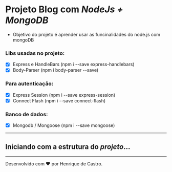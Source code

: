 # Projeto Blog com *NodeJs + MongoDB*


* Objetivo do projeto é aprender usar as funcinalidades do node.js com mongoDB

### Libs usadas no projeto:

- [x] Express e HandleBars (npm i --save express-handlebars)
- [x] Body-Parser (npm i body-parser --save)

### Para autenticação:
- [x] Express Session (npm i --save express-session)
- [x] Connect Flash (npm i --save connect-flash)

### Banco de dados:
- [x] Mongodb / Mongoose (npm i --save mongoose)

---

## Iniciando com a estrutura do _**projeto**_...

---
Desenvolvido com :heart: por Henrique de Castro.
